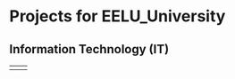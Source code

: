  # Projects for EELU_University
 ## Information Technology (IT)

 
<table align="center">
<tr border="none">
<td width="50%" align="left">

</td>
<td width="50%" align="center">


  </td>
</tr>
</table>


